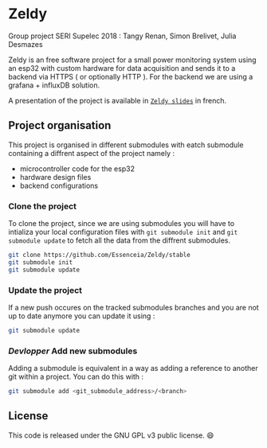 # Zeldy 

Group project SERI Supelec 2018 : Tangy Renan, Simon Brelivet, Julia Desmazes

Zeldy is an free software project for a small power monitoring system using an
esp32 with custom hardware for data acquisition and sends it to a backend via
HTTPS ( or optionally HTTP ). For the backend we are using a grafana + influxDB solution.

A presentation of the project is available in [`Zeldy slides`](Zeldy_slides.pdf)
in french.

## Project organisation 

This project is organised in different submodules with eatch submodule containing a 
diffrent aspect of the project namely :
- microcontroller code for the esp32
- hardware design files
- backend configurations

### Clone the project

To clone the project, since we are using submodules you will have to intializa your 
local configuration files with `git submodule init` and `git submodule update` to fetch 
all the data from the diffrent submodules.

```bash
git clone https://github.com/Essenceia/Zeldy/stable
git submodule init
git submodule update
```

### Update the project 

If a new push occures on the tracked submodules branches and you are not up to date 
anymore you can update it using :
```bash 
git submodule update
```

### *Devlopper* Add new submodules

Adding a submodule is equivalent in a way as adding a reference to another git within a 
project. You can do this with :
```bash 
git submodule add <git_submodule_address>/<branch>
```

## License

This code is released under the GNU GPL v3 public license.
:smile:
